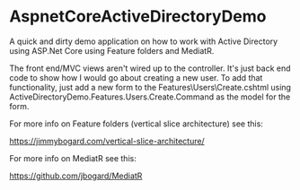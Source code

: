 # AspnetCoreActiveDirectoryDemo

A quick and dirty demo application on how to work with Active Directory using ASP.Net Core using Feature folders and MediatR.

The front end/MVC views aren't wired up to the controller. It's just back end code to show how I would go about creating a new user. To add that functionality, just add a new form to the Features\Users\Create.cshtml using ActiveDirectoryDemo.Features.Users.Create.Command as the model for the form. 

For more info on Feature folders (vertical slice architecture) see this:

https://jimmybogard.com/vertical-slice-architecture/

For more info on MediatR see this:

https://github.com/jbogard/MediatR
